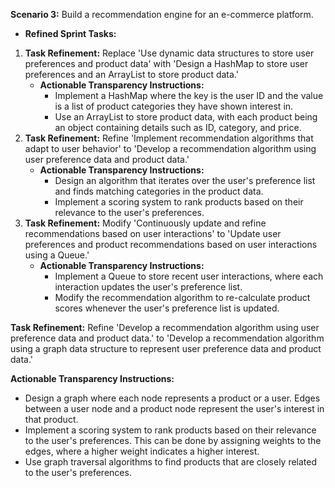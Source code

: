 **Scenario 3:** Build a recommendation engine for an e-commerce platform.
- **Refined Sprint Tasks:**
1. **Task Refinement:** Replace 'Use dynamic data structures to store user preferences and product data' with 'Design a HashMap to store user preferences and an ArrayList to store product data.'
    - **Actionable Transparency Instructions:**
        - Implement a HashMap where the key is the user ID and the value is a list of product categories they have shown interest in.
        - Use an ArrayList to store product data, with each product being an object containing details such as ID, category, and price.
2. **Task Refinement:** Refine 'Implement recommendation algorithms that adapt to user behavior' to 'Develop a recommendation algorithm using user preference data and product data.'
    - **Actionable Transparency Instructions:**
        - Design an algorithm that iterates over the user's preference list and finds matching categories in the product data.
        - Implement a scoring system to rank products based on their relevance to the user's preferences.
3. **Task Refinement:** Modify 'Continuously update and refine recommendations based on user interactions' to 'Update user preferences and product recommendations based on user interactions using a Queue.'
    - **Actionable Transparency Instructions:**
        - Implement a Queue to store recent user interactions, where each interaction updates the user's preference list.
        - Modify the recommendation algorithm to re-calculate product scores whenever the user's preference list is updated.


**Task Refinement:** Refine 'Develop a recommendation algorithm using user preference data and product data.' to 'Develop a recommendation algorithm using a graph data structure to represent user preference data and product data.'

**Actionable Transparency Instructions:**
- Design a graph where each node represents a product or a user. Edges between a user node and a product node represent the user's interest in that product.
- Implement a scoring system to rank products based on their relevance to the user's preferences. This can be done by assigning weights to the edges, where a higher weight indicates a higher interest.
- Use graph traversal algorithms to find products that are closely related to the user's preferences.
